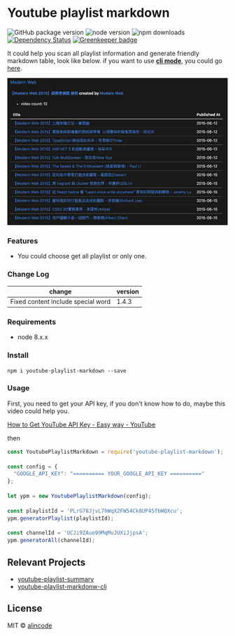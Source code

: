# Youtube playlist markdown

![GitHub package version](https://img.shields.io/github/package-json/v/alincode/youtube-playlist-markdown.svg)
![node version](https://img.shields.io/node/v/youtube-playlist-markdown.svg)
![npm downloads](https://img.shields.io/npm/dt/youtube-playlist-markdown.svg)
[![Dependency Status](https://img.shields.io/david/alincode/youtube-playlist-markdown.svg?style=flat)](https://david-dm.org/alincode/youtube-playlist-markdown) [![Greenkeeper badge](https://badges.greenkeeper.io/alincode/youtube-playlist-markdown.svg)](https://greenkeeper.io/)

It could help you scan all playlist information and generate friendly markdown table, look like below. if you want to use [**cli mode**](https://www.npmjs.com/package/youtube-playlist-markdown-cli), you could go [here](https://www.npmjs.com/package/youtube-playlist-markdown-cli).

![](assets/output.jpg)

### Features

* You could choose get all playlist or only one.

### Change Log

change | version 
---------|----------
 Fixed content include special word | 1.4.3

### Requirements

* node 8.x.x
  
### Install

```
npm i youtube-playlist-markdown --save
```
### Usage

First, you need to get your API key, if you don't know how to do, maybe this video could help you.

[How to Get YouTube API Key - Easy way - YouTube](https://www.youtube.com/watch?v=_U_VS12uu-o)

then

```js
const YoutubePlaylistMarkdown = require('youtube-playlist-markdown');

const config = {
  "GOOGLE_API_KEY": "========== YOUR_GOOGLE_API_KEY =========="
};

let ypm = new YoutubePlaylistMarkdown(config);

const playlistId = 'PLrG78JjvL7hWqX2FW54Ck8UP45fbWQXcu';
ypm.generatorPlaylist(playlistId);

const channelId = 'UCJi9ZAuo99MqMuJUXiJjpsA';
ypm.generatorAll(channelId);
```

## Relevant Projects

* [youtube-playlist-summary](https://github.com/alincode/youtube-playlist-summary)
* [youtube-playlist-markdonw-cli](https://github.com/alincode/youtube-playlist-markdown-cli)

## License

MIT © [alincode](https://github.com/alincode/youtube-playlist-markdown)